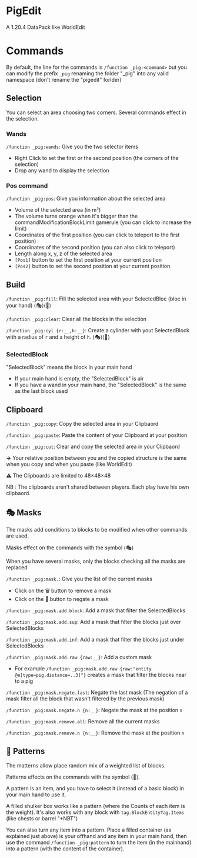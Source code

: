 # PigEdit

A 1.20.4 DataPack like WorldEdit

# Commands

By default, the line for the commands is `/function _pig:<command>` but you can modify the prefix `_pig` renaming the folder "_pig" into any valid namespace (don't rename the "pigedit" forlder)

## Selection

You can select an area choosing two corners. Several commands effect in the selection.

### Wands

`/function _pig:wands`: Give you the two selector items

* Right Click to set the first or the second position (the corners of the selection)
* Drop any wand to display the selection

### Pos command

`/function _pig:pos`: Give you information about the selected area

* Volume of the selected area (in m³)
* The volume turns orange when it's bigger than the commandModificationBlockLimit gamerule (you can click to increase the limit)
* Coordinates of the first position (you can click to teleport to the first position)
* Coordinates of the second position (you can also click to teleport)
* Length along x, y, z of the selected area
* `[Pos1]` button to set the first position at your current position
* `[Pos2]` button to set the second position at your current position

## Build

`/function _pig:fill`: Fill the selected area with your SelectedBloc (bloc in your hand)  ⟨🎭⟩⟨🎨⟩

`/function _pig:clear`: Clear all the blocks in the selection

`/function _pig:cyl {r:__,h:__}`: Create a cylinder with yout SelectedBlock with a radius of `r` and a height of `h`.  ⟨🎭⟩⟨🎨⟩

### SelectedBlock

"SelectedBlock" means the block in your main hand

* If your main hand is empty, the "SelectedBlock" is air
* If you have a wand in your main hand, the "SelectedBlock" is the same as the last block used

## Clipboard

`/function _pig:copy`: Copy the selected area in your Clipbaord

`/function _pig:paste`: Paste the content of your Clipboard at your position

`/function _pig:cut`: Clear and copy the selected area in your Clipbaord

 **→** Your relative position between you and the copied structure is the same when you copy and when you paste (like WorldEdit)

 ⚠️ The Clipboards are limited to 48×48×48

NB : The clipboards aren't shared between players. Each play have his own clipbaord.

## 🎭 Masks

The masks add conditions to blocks to be modified when other commands are used.

Masks effect on the commands with the symbol ⟨🎭⟩

When you have several masks, only the blocks checking all the masks are replaced

`/function _pig:mask.`: Give you the list of the current masks

* Click on the 🗑️ button to remove a mask
* Click on the 🔄️ button to negate a mask

`/function _pig:mask.add.block`: Add a mask that filter the SelectedBlocks

`/function _pig:mask.add.sup`: Add a mask that filter the blocks just over SelectedBlocks

`/function _pig:mask.add.inf`: Add a mask that filter the blocks just under SelectedBlocks

`/function _pig:mask.add.raw {raw:__}`: Add a custom mask

* For example `/function _pig:mask.add.raw {raw:"entity @e[type=pig,distance=..3]"}` creates a mask that filter the blocks near to a pig

`/function _pig:mask.negate.last`: Negate the last mask (The negation of a mask filter all the block that wasn't filtered by the previous mask)

`/function _pig:mask.negate.n {n:__}`: Negate the mask at the position `n`

`/function _pig:mask.remove.all`: Remove all the current masks

`/function _pig:mask.remove.n {n:__}`: Remove the mask at the position `n`

## 🎨 Patterns

The matterns allow place random mix of a weighted list of blocks.

Patterns effects on the commands with the symbol ⟨🎨⟩.

A pattern is an item, and you have to select it (instead of a basic block) in your main hand to use it.

A filled shulker box works like a pattern (where the Counts of each item is the weight). It's also works with any block with `tag.BlockEntityTag.Items` (like chests or barrel "+NBT")

You can also turn any item into a pattern. Place a filled container (as explained just above) is your offhand and any item in your main hand, then use the command `/function _pig:pattern` to turn the item (in the mainhand) into a pattern (with the content of the container).

